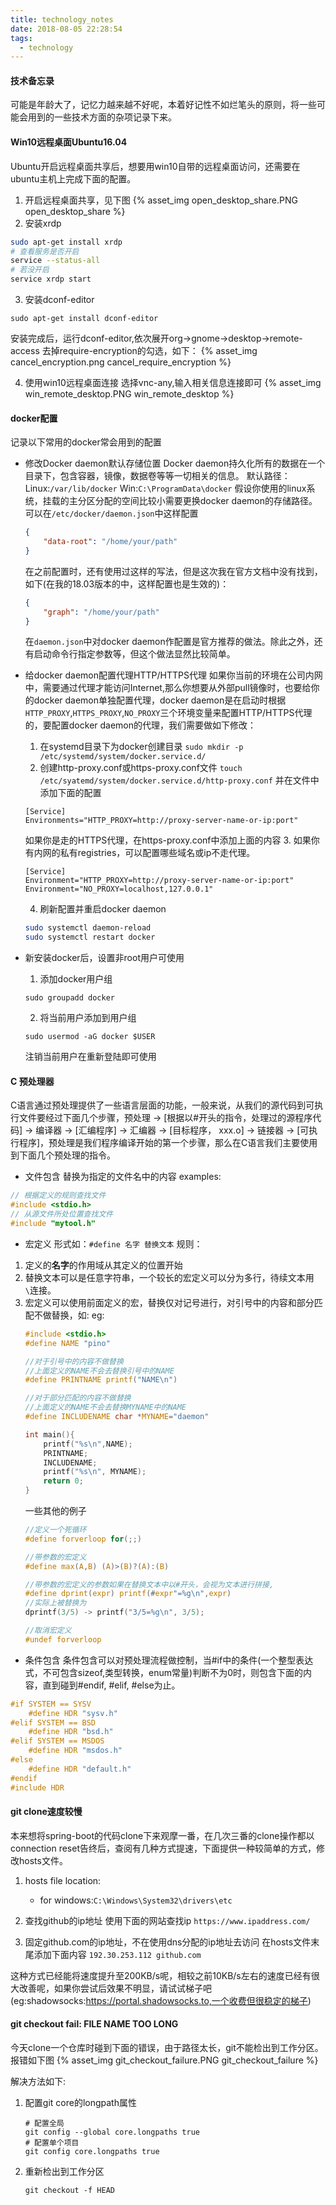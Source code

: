 ```yaml
---
title: technology_notes
date: 2018-08-05 22:28:54
tags:
  - technology
---
```


#### 技术备忘录
可能是年龄大了，记忆力越来越不好呢，本着好记性不如烂笔头的原则，将一些可能会用到的一些技术方面的杂项记录下来。

#### Win10远程桌面Ubuntu16.04
Ubuntu开启远程桌面共享后，想要用win10自带的远程桌面访问，还需要在ubuntu主机上完成下面的配置。
1. 开启远程桌面共享，见下图
{% asset_img open_desktop_share.PNG open_desktop_share %}
2. 安装xrdp
```sh
sudo apt-get install xrdp
# 查看服务是否开启
service --status-all
# 若没开启
service xrdp start
```
3. 安装dconf-editor
```
sudo apt-get install dconf-editor
```
安装完成后，运行dconf-editor,依次展开org->gnome->desktop->remote-access
去掉require-encryption的勾选，如下：
{% asset_img cancel_encryption.png cancel_require_encryption %}

4. 使用win10远程桌面连接
选择vnc-any,输入相关信息连接即可
{% asset_img win_remote_desktop.PNG win_remote_desktop %}
#### docker配置
记录以下常用的docker常会用到的配置
- 修改Docker daemon默认存储位置
  Docker daemon持久化所有的数据在一个目录下，包含容器，镜像，数据卷等等一切相关的信息。
  默认路径：
  Linux:`/var/lib/docker`
  Win:`C:\ProgramData\docker`
  假设你使用的linux系统，挂载的主分区分配的空间比较小需要更换docker daemon的存储路径。可以在`/etc/docker/daemon.json`中这样配置
  ```json
  {
      "data-root": "/home/your/path"
  }
  ```
  在之前配置时，还有使用过这样的写法，但是这次我在官方文档中没有找到，如下(在我的18.03版本的中，这样配置也是生效的)：
  ```json
  {
      "graph": "/home/your/path"
  }
  ```
  在`daemon.json`中对docker daemon作配置是官方推荐的做法。除此之外，还有启动命令行指定参数等，但这个做法显然比较简单。

- 给docker daemon配置代理HTTP/HTTPS代理
  如果你当前的环境在公司内网中，需要通过代理才能访问Internet,那么你想要从外部pull镜像时，也要给你的docker daemon单独配置代理，docker daemon是在启动时根据`HTTP_PROXY`,`HTTPS_PROXY`,`NO_PROXY`三个环境变量来配置HTTP/HTTPS代理的，要配置docker daemon的代理，我们需要做如下修改：
  1. 在systemd目录下为docker创建目录
  `sudo mkdir -p /etc/systemd/system/docker.service.d/`
  2. 创建http-proxy.conf或https-proxy.conf文件
  `touch /etc/syatemd/system/docker.service.d/http-proxy.conf`
  并在文件中添加下面的配置
  ```
  [Service]
  Environments="HTTP_PROXY=http://proxy-server-name-or-ip:port"
  ```
  如果你是走的HTTPS代理，在https-proxy.conf中添加上面的内容
  3. 如果你有内网的私有registries，可以配置哪些域名或ip不走代理。
  ```
  [Service]
  Environment="HTTP_PROXY=http://proxy-server-name-or-ip:port"
  Environment="NO_PROXY=localhost,127.0.0.1"
  ```
  4. 刷新配置并重启docker daemon
  ```sh
  sudo systemctl daemon-reload
  sudo systemctl restart docker
  ```
  
- 新安装docker后，设置非root用户可使用
  1. 添加docker用户组
  ```
  sudo groupadd docker
  ```
  2. 将当前用户添加到用户组
  ```
  sudo usermod -aG docker $USER
  ```
  注销当前用户在重新登陆即可使用


#### C 预处理器
C语言通过预处理提供了一些语言层面的功能，一般来说，从我们的源代码到可执行文件要经过下面几个步骤，预处理 -> [根据以#开头的指令，处理过的源程序代码] -> 编译器 -> [汇编程序] -> 汇编器 -> [目标程序， xxx.o] -> 链接器 -> [可执行程序]，预处理是我们程序编译开始的第一个步骤，那么在C语言我们主要使用到下面几个预处理的指令。
- 文件包含
替换为指定的文件名中的内容
examples:
```c
// 根据定义的规则查找文件
#include <stdio.h>
// 从源文件所处位置查找文件
#include "mytool.h"
```
- 宏定义
形式如：`#define 名字 替换文本`
规则：
1. 定义的**名字**的作用域从其定义的位置开始
2. 替换文本可以是任意字符串，一个较长的宏定义可以分为多行，待续文本用`\`连接。 
3. 宏定义可以使用前面定义的宏，替换仅对记号进行，对引号中的内容和部分匹配不做替换，如:
   eg:
   ```c
   #include <stdio.h>
   #define NAME "pino"

   //对于引号中的内容不做替换
   //上面定义的NAME不会去替换引号中的NAME
   #define PRINTNAME printf("NAME\n")

   //对于部分匹配的内容不做替换
   //上面定义的NAME不会去替换MYNAME中的NAME
   #define INCLUDENAME char *MYNAME="daemon"

   int main(){
       printf("%s\n",NAME);
       PRINTNAME;
       INCLUDENAME;
       printf("%s\n", MYNAME);
       return 0;
   }
   ```
   一些其他的例子
   ```c
   //定义一个死循环
   #define forverloop for(;;)
   
   //带参数的宏定义
   #define max(A,B) (A)>(B)?(A):(B)

   //带参数的宏定义的参数如果在替换文本中以#开头，会视为文本进行拼接,
   #define dprint(expr) printf(#expr"=%g\n",expr)
   //实际上被替换为
   dprintf(3/5) -> printf("3/5=%g\n", 3/5);

   //取消宏定义
   #undef forverloop
   ```
- 条件包含
条件包含可以对预处理流程做控制，当#if中的条件(一个整型表达式，不可包含sizeof,类型转换，enum常量)判断不为0时，则包含下面的内容，直到碰到#endif, #elif, #else为止。
```c
#if SYSTEM == SYSV
    #define HDR "sysv.h"
#elif SYSTEM == BSD
    #define HDR "bsd.h"
#elif SYSTEM == MSDOS
    #define HDR "msdos.h"
#else
    #define HDR "default.h"
#endif
#include HDR
```

#### git clone速度较慢
本来想将spring-boot的代码clone下来观摩一番，在几次三番的clone操作都以connection reset告终后，查阅有几种方式提速，下面提供一种较简单的方式，修改hosts文件。

1. hosts file location:
   - for windows:`C:\Windows\System32\drivers\etc`

2. 查找github的ip地址
使用下面的网站查找ip
`https://www.ipaddress.com/`

3. 固定github.com的ip地址，不在使用dns分配的ip地址去访问
在hosts文件末尾添加下面内容
`192.30.253.112 github.com`

这种方式已经能将速度提升至200KB/s呢，相较之前10KB/s左右的速度已经有很大改善呢，如果你尝试后效果不明显，请试试梯子吧(eg:shadowsocks:https://portal.shadowsocks.to,一个收费但很稳定的梯子)

#### git checkout fail: FILE NAME TOO LONG
今天clone一个仓库时碰到下面的错误，由于路径太长，git不能检出到工作分区。报错如下图
{% asset_img git_checkout_failure.PNG git_checkout_failure %}

解决方法如下:
1. 配置git core的longpath属性
   ```
   # 配置全局
   git config --global core.longpaths true
   # 配置单个项目
   git config core.longpaths true
   ```

2. 重新检出到工作分区
   ```
   git checkout -f HEAD
   ```

